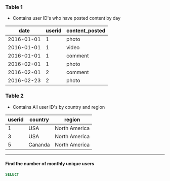 ### Table 1
- Contains user ID's who have posted content by day

date | userid | content_posted
----| --- | ----
2016-01-01 | 1 | photo
2016-01-01 | 1 | video
2016-01-01 | 1 | comment
2016-02-01 | 1 | photo
2016-02-01 | 2 | comment
2016-02-23 | 2 | photo

### Table 2
- Contains All user ID's by country and region

userid | country | region
--- | --- | ----
1 | USA | North America
3 | USA | North America
5 | Cananda | North America


-------

#### Find the number of monthly unique users

```sql
SELECT 
